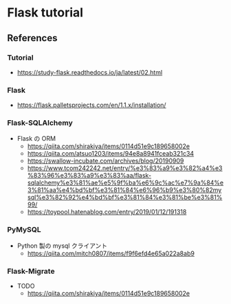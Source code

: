 # Flask tutorial
## References
### Tutorial
- https://study-flask.readthedocs.io/ja/latest/02.html

### Flask
- https://flask.palletsprojects.com/en/1.1.x/installation/

### Flask-SQLAlchemy
- Flask の ORM
  - https://qiita.com/shirakiya/items/0114d51e9c189658002e
  - https://qiita.com/atsuo1203/items/94e8a8941fceab321c34
  - https://swallow-incubate.com/archives/blog/20190909
  - https://www.tcom242242.net/entry/%e3%83%a9%e3%82%a4%e3%83%96%e3%83%a9%e3%83%aa/flask-sqlalchemy%e3%81%ae%e5%9f%ba%e6%9c%ac%e7%9a%84%e3%81%aa%e4%bd%bf%e3%81%84%e6%96%b9%e3%80%82mysql%e3%82%92%e4%bd%bf%e3%81%84%e3%81%be%e3%81%99/
  - https://toypool.hatenablog.com/entry/2019/01/12/191318

### PyMySQL
- Python 製の mysql クライアント
  - https://qiita.com/mitch0807/items/f9f6efd4e65a022a8ab9

### Flask-Migrate
- TODO
  - https://qiita.com/shirakiya/items/0114d51e9c189658002e
